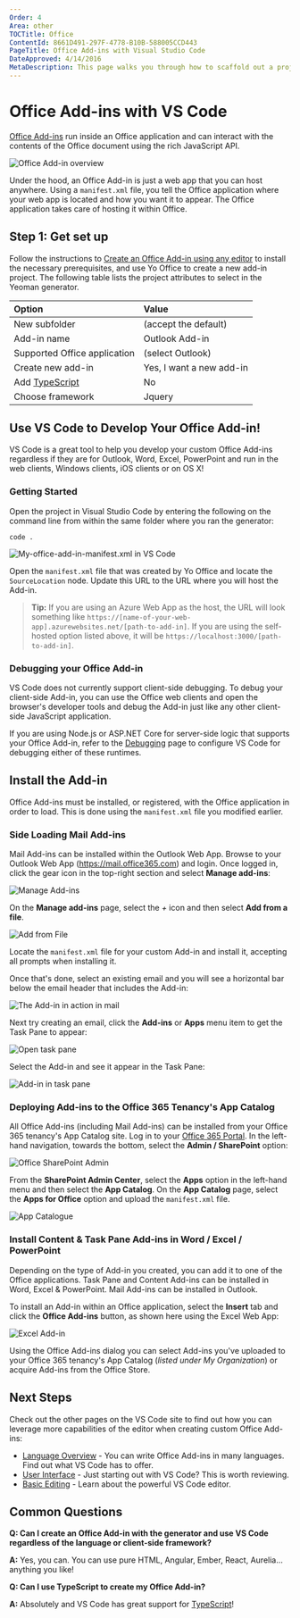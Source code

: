```yaml
---
Order: 4
Area: other
TOCTitle: Office
ContentId: 8661D491-297F-4778-B10B-588005CCD443
PageTitle: Office Add-ins with Visual Studio Code
DateApproved: 4/14/2016
MetaDescription: This page walks you through how to scaffold out a project for VS Code that extends Office.  See how to use the features of VS Code and integrate your Add-in with Office/Office 365.
---
```

# Office Add-ins with VS Code

[Office Add-ins](https://dev.office.com/getting-started/addins) run inside an Office application and can interact with the contents of the Office document using the rich JavaScript API.

![Office Add-in overview](images/office/officeaddinoverview.png)

Under the hood, an Office Add-in is just a web app that you can host anywhere. Using a `manifest.xml` file, you tell the Office application where your web app is located and how you want it to appear. The Office application takes care of hosting it within Office.

## Step 1: Get set up

Follow the instructions to [Create an Office Add-in using any editor](https://github.com/OfficeDev/office-js-docs/blob/master/docs/get-started/create-an-office-add-in-using-any-editor.md) to install the necessary prerequisites, and use Yo Office to create a new add-in project. The following table lists the project attributes to select in the Yeoman generator.

| Option | Value |
|:------|:------|
|New subfolder | (accept the default) |
| Add-in name | Outlook Add-in |
| Supported Office application | (select Outlook) |
| Create new add-in | Yes, I want a new add-in |
| Add [TypeScript](https://www.typescriptlang.org/) | No |
| Choose framework | Jquery |


## Use VS Code to Develop Your Office Add-in!

VS Code is a great tool to help you develop your custom Office Add-ins regardless if they are for Outlook, Word, Excel, PowerPoint and run in the web clients, Windows clients, iOS clients or on OS X!

### Getting Started

Open the project in Visual Studio Code by entering the following on the command line from within the same folder where you ran the generator:

```
code .
```

![My-office-add-in-manifest.xml in VS Code](images/office/yoofficemanifest.png)

Open the `manifest.xml` file that was created by Yo Office and locate the `SourceLocation` node. Update this URL to the URL where you will host the Add-in.

>**Tip:** If you are using an Azure Web App as the host, the URL will look something like `https://[name-of-your-web-app].azurewebsites.net/[path-to-add-in]`. If you are using the self-hosted option listed above, it will be `https://localhost:3000/[path-to-add-in]`.


### Debugging your Office Add-in

VS Code does not currently support client-side debugging. To debug your client-side Add-in, you can use the Office web clients and open the browser's developer tools and debug the Add-in just like any other client-side JavaScript application.

If you are using Node.js or ASP.NET Core for server-side logic that supports your Office Add-in, refer to the [Debugging](/docs/editor/debugging.md) page to configure VS Code for debugging either of these runtimes.





## Install the Add-in
Office Add-ins must be installed, or registered, with the Office application in order to load. This is done using the `manifest.xml` file you modified earlier.


### Side Loading Mail Add-ins
Mail Add-ins can be installed within the Outlook Web App. Browse to your Outlook Web App (https://mail.office365.com) and login. Once logged in, click the gear icon in the top-right section and select **Manage add-ins**:

![Manage Add-ins](images/office/owamanageaddins.png)

On the **Manage add-ins** page, select the *+* icon and then select **Add from a file**.

![Add from File](images/office/owaaddaddin.png)

Locate the `manifest.xml` file for your custom Add-in and install it, accepting all prompts when installing it.

Once that's done, select an existing email and you will see a horizontal bar below the email header that includes the Add-in:

![The Add-in in action in mail](images/office/mailaddin.png)

Next try creating an email, click the **Add-ins** or **Apps** menu item to get the Task Pane to appear:

![Open task pane](images/office/mailaddin01.png)

Select the Add-in and see it appear in the Task Pane:

![Add-in in task pane](images/office/mailaddin02.png)



### Deploying Add-ins to the Office 365 Tenancy's App Catalog
All Office Add-ins (including Mail Add-ins) can be installed from your Office 365 tenancy's App Catalog site. Log in to your [Office 365 Portal](https://portal.office365.com). In the left-hand navigation, towards the bottom, select the **Admin / SharePoint** option:

![Office SharePoint Admin](images/office/o365spadmin.png)

From the **SharePoint Admin Center**, select the **Apps** option in the left-hand menu and then select the **App Catalog**. On the **App Catalog** page, select the **Apps for Office** option and upload the `manifest.xml` file.

![App Catalogue](images/office/appcatalog.png)

### Install Content & Task Pane Add-ins in Word / Excel / PowerPoint

Depending on the type of Add-in you created, you can add it to one of the Office applications. Task Pane and Content Add-ins can be installed in Word, Excel & PowerPoint. Mail Add-ins can be installed in Outlook.

To install an Add-in within an Office application, select the **Insert** tab and click the **Office Add-ins** button, as shown here using the Excel Web App:

![Excel Add-in](images/office/exceladdin.png)

Using the Office Add-ins dialog you can select Add-ins you've uploaded to your Office 365 tenancy's App Catalog (*listed under My Organization*) or acquire Add-ins from the Office Store.

## Next Steps

Check out the other pages on the VS Code site to find out how you can leverage more capabilities of the editor when creating custom Office Add-ins:

- [Language Overview](/docs/languages/overview.md) - You can write Office Add-ins in many languages. Find out what VS Code has to offer.
- [User Interface](/docs/getstarted/userinterface.md) - Just starting out with VS Code? This is worth reviewing.
- [Basic Editing](/docs/editor/codebasics.md) - Learn about the powerful VS Code editor.

## Common Questions

**Q: Can I create an Office Add-in with the generator and use VS Code regardless of the language or client-side framework?**

**A:** Yes, you can. You can use pure HTML, Angular, Ember, React, Aurelia... anything you like!

**Q: Can I use TypeScript to create my Office Add-in?**

**A:** Absolutely and VS Code has great support for [TypeScript](/docs/languages/typescript.md)!
